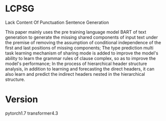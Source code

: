 # LCPSG
Lack Content Of Punctuation Sentence Generation

This paper mainly uses the pre training language model BART of text generation to generate the missing shared components of input text under the premise of removing the assumption of conditional independence of the first and last positions of missing components; The type prediction multi task learning mechanism of sharing mode is added to improve the model's ability to learn the grammar rules of clause complex, so as to improve the model's performance; In the process of hierarchical header structure analysis, in addition to learning and forecasting the direct headers, it can also learn and predict the indirect headers nested in the hierarchical structure.

# Version
pytorch1.7
transformer4.3
